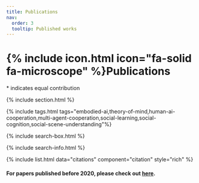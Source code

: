 ```yaml
---
title: Publications
nav:
  order: 3
  tooltip: Published works
---
```


# {% include icon.html icon="fa-solid fa-microscope" %}Publications

\* indicates equal contribution

{% include section.html %}

{% include tags.html tags="embodied-ai,theory-of-mind,human-ai-cooperation,multi-agent-cooperation,social-learning,social-cognition,social-scene-understanding"%}
 
{% include search-box.html %}

{% include search-info.html %}

{% include list.html data="citations" component="citation" style="rich" %}

<h4>For papers published before 2020, please check out <a href="https://www.tshu.io/publications.html">here</a>.</h4>